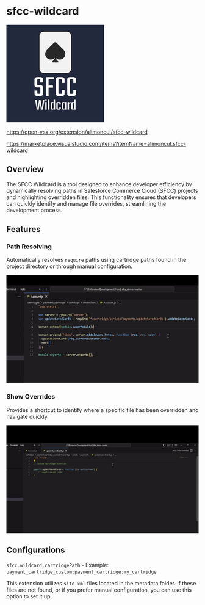 # sfcc-wildcard

![sfcc-wildcard](https://github.com/alimoncul/sfcc-wildcard/blob/main/demos/icon.png?raw=true)

https://open-vsx.org/extension/alimoncul/sfcc-wildcard

https://marketplace.visualstudio.com/items?itemName=alimoncul.sfcc-wildcard

## Overview

The SFCC Wildcard is a tool designed to enhance developer efficiency by dynamically resolving paths in Salesforce Commerce Cloud (SFCC) projects and highlighting overridden files. This functionality ensures that developers can quickly identify and manage file overrides, streamlining the development process.

## Features

### Path Resolving

Automatically resolves `require` paths using cartridge paths found in the project directory or through manual configuration.

![Path Resolving](https://github.com/alimoncul/sfcc-wildcard/blob/main/demos/dynamic_path_resolver.gif?raw=true)

### Show Overrides

Provides a shortcut to identify where a specific file has been overridden and navigate quickly.

![Show Overrides](https://github.com/alimoncul/sfcc-wildcard/blob/main/demos/override.gif?raw=true)

## Configurations

`sfcc.wildcard.cartridgePath` - Example: `payment_cartridge_custom:payment_cartridge:my_cartridge`

This extension utilizes `site.xml` files located in the metadata folder. If these files are not found, or if you prefer manual configuration, you can use this option to set it up.
